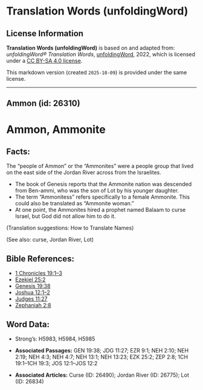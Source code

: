 # Translation Words (unfoldingWord)

## License Information

**Translation Words (unfoldingWord)** is based on and adapted from: _unfoldingWord® Translation Words_, [unfoldingWord](https://unfoldingword.org/utw), 2022, which is licensed under a [CC BY-SA 4.0 license](https://creativecommons.org/licenses/by-sa/4.0/legalcode.en).

This markdown version (created `2025-10-09`) is provided under the same license.



--------------------------------

## Ammon (id: 26310)

Ammon, Ammonite
===============

Facts:
------

The “people of Ammon” or the “Ammonites” were a people group that lived on the east side of the Jordan River across from the Israelites.

* The book of Genesis reports that the Ammonite nation was descended from Ben\-ammi, who was the son of Lot by his younger daughter.
* The term “Ammonitess” refers specifically to a female Ammonite. This could also be translated as “Ammonite woman.”
* At one point, the Ammonites hired a prophet named Balaam to curse Israel, but God did not allow him to do it.

(Translation suggestions: How to Translate Names)

(See also: curse, Jordan River, Lot)

Bible References:
-----------------

* [1 Chronicles 19:1–3](https://ref.ly/1Chr19:1-1Chr19:3)
* [Ezekiel 25:2](https://ref.ly/Ezek25:2)
* [Genesis 19:38](https://ref.ly/Gen19:38)
* [Joshua 12:1–2](https://ref.ly/Josh12:1-Josh12:2)
* [Judges 11:27](https://ref.ly/Judg11:27)
* [Zephaniah 2:8](https://ref.ly/Zeph2:8)

Word Data:
----------

* Strong’s: H5983, H5984, H5985

* **Associated Passages:** GEN 19:38; JDG 11:27; EZR 9:1; NEH 2:10; NEH 2:19; NEH 4:3; NEH 4:7; NEH 13:1; NEH 13:23; EZK 25:2; ZEP 2:8; 1CH 19:1–1CH 19:3; JOS 12:1–JOS 12:2
* **Associated Articles:** Curse (ID: 26490); Jordan River (ID: 26775); Lot (ID: 26834)

